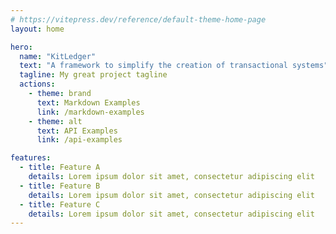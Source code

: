 ```yaml
---
# https://vitepress.dev/reference/default-theme-home-page
layout: home

hero:
  name: "KitLedger"
  text: "A framework to simplify the creation of transactional systems"
  tagline: My great project tagline
  actions:
    - theme: brand
      text: Markdown Examples
      link: /markdown-examples
    - theme: alt
      text: API Examples
      link: /api-examples

features:
  - title: Feature A
    details: Lorem ipsum dolor sit amet, consectetur adipiscing elit
  - title: Feature B
    details: Lorem ipsum dolor sit amet, consectetur adipiscing elit
  - title: Feature C
    details: Lorem ipsum dolor sit amet, consectetur adipiscing elit
---
```


